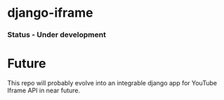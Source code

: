 # django-iframe

### Status - Under development

# Future
This repo will probably evolve into an integrable django app for YouTube Iframe API in near future.

